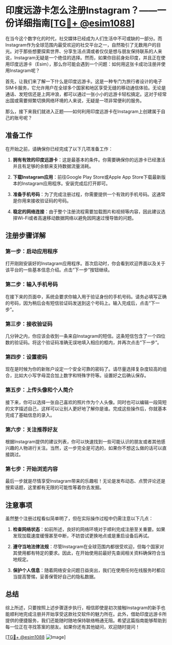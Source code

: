 # 印度远游卡怎么注册Instagram？——一份详细指南[[TG💪+ @esim1088](https://t.me/s/esim1088)]

在当今这个数字化的时代，社交媒体已经成为人们生活中不可或缺的一部分。而Instagram作为全球范围内最受欢迎的社交平台之一，自然吸引了无数用户的目光。对于那些想要探索世界、分享生活点滴或者仅仅是想与朋友保持联系的人来说，Instagram无疑是一个绝佳的选择。然而，如果你目前身处印度，并且正在使用印度远游卡（Esim），那么你可能会遇到一个问题：如何用这张卡成功注册并使用Instagram呢？

首先，让我们来了解一下什么是印度远游卡。这是一种专门为旅行者设计的电子SIM卡服务，它允许用户在全球多个国家和地区享受无缝的移动通信体验。无论是通话、发短信还是上网冲浪，都可以通过一张小小的远游卡轻松搞定。这对于经常出国或需要频繁切换网络环境的人来说，无疑是一项非常便利的服务。

那么，接下来我们就进入正题——如何利用印度远游卡在Instagram上创建属于自己的账号呢？

## 准备工作

在开始之前，请确保你已经完成了以下几项准备工作：

1. **拥有有效的印度远游卡**：这是最基本的条件。你需要确保你的远游卡已经激活并且有足够的余额来支持数据流量消耗。
   
2. **下载Instagram应用**：前往Google Play Store或Apple App Store下载最新版本的Instagram应用程序。安装完成后打开即可。

3. **准备手机号码**：为了完成注册过程，你需要提供一个有效的手机号码。这通常是你用来接收验证码的号码。

4. **稳定的网络连接**：由于整个注册流程需要加载图片和视频等内容，因此建议选择Wi-Fi或者高速移动数据网络以避免因网速过慢导致的问题。

## 注册步骤详解

### 第一步：启动应用程序

打开刚刚安装好的Instagram应用程序。首次启动时，你会看到欢迎界面以及关于该平台的一些基本信息介绍。点击“下一步”按钮继续。

### 第二步：输入手机号码

在接下来的页面中，系统会要求你输入用于验证身份的手机号码。请务必填写正确的号码，因为稍后会有短信验证码发送到这个号码上。输入完成后，点击“下一步”。

### 第三步：接收验证码

几分钟之内，你应该会收到一条来自Instagram的短信。这条短信包含了一个四位数的验证码。将这个验证码准确无误地填入相应的框内，并再次点击“下一步”。

### 第四步：设置密码

现在是时候为你的新账户设定一个安全可靠的密码了。请尽量选择复杂度较高的组合，比如大小写字母混合加上数字和特殊字符等。设置好之后确认保存。

### 第五步：上传头像和个人简介

接下来，你可以选择一张自己喜欢的照片作为个人头像。同时也可以编辑一段简短的文字描述自己，这样可以让别人更好地了解你是谁。完成这些操作后，你就基本完成了基础信息的录入。

### 第六步：关注推荐好友

根据Instagram提供的建议列表，你可以快速找到一些可能认识的朋友或者其他感兴趣的人物进行关注。当然，这一步完全是可选的，如果你不想这么做的话可以直接跳过。

### 第七步：开始浏览内容

最后一步就是尽情享受Instagram带来的乐趣啦！无论是发布动态、点赞评论还是搜索话题，这里都有无限的可能性等着你去发掘。

## 注意事项

虽然整个注册过程看似简单明了，但在实际操作过程中仍需注意以下几点：

1. **检查网络状态**：如前所述，良好的网络环境对于顺利完成注册至关重要。如果发现加载速度缓慢甚至中断，不妨尝试更换地点或是重启设备后再试。

2. **遵守当地法律法规**：尽管Instagram在全球范围内都很受欢迎，但每个国家对其使用都有特定的要求。因此，在开始使用前最好先查阅相关资料确保符合当地规定。

3. **保护个人信息**：随着网络安全问题日益突出，我们在使用任何在线服务时都应当提高警惕，妥善保管好自己的隐私数据。

## 总结

综上所述，只要按照上述步骤逐步执行，相信即使是初次接触Instagram的新手也能顺利地完成注册并开始享受这款社交软件的魅力所在。此外，借助印度远游卡所提供的便捷服务，我们还能随时随地保持联络畅通无阻。希望这篇指南能够帮助到每一位正在寻找答案的朋友。如果你还有其他疑问，欢迎随时提问！

[[TG💪+ @esim1088](https://t.me/s/esim1088) ![Image](https://i.postimg.cc/4NQfJmqS/Snipaste-2025-05-13-00-14-12.png)]